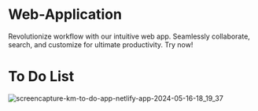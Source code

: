 # Web-Application
Revolutionize workflow with our intuitive web app. Seamlessly collaborate, search, and customize for ultimate productivity. Try now!


# To Do List

![screencapture-km-to-do-app-netlify-app-2024-05-16-18_19_37](https://github.com/gmandroroshe/Web-Application/assets/144511926/e9175296-fab8-48e0-942b-c2f42395109f)
